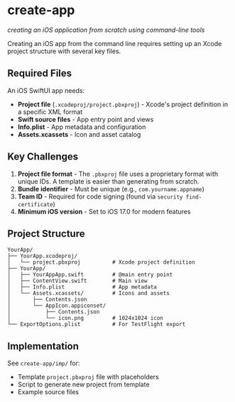 # create-app
*creating an iOS application from scratch using command-line tools*

Creating an iOS app from the command line requires setting up an Xcode project structure with several key files.

## Required Files

An iOS SwiftUI app needs:
- **Project file** (`.xcodeproj/project.pbxproj`) - Xcode's project definition in a specific XML format
- **Swift source files** - App entry point and views
- **Info.plist** - App metadata and configuration
- **Assets.xcassets** - Icon and asset catalog

## Key Challenges

1. **Project file format** - The `.pbxproj` file uses a proprietary format with unique IDs. A template is easier than generating from scratch.
2. **Bundle identifier** - Must be unique (e.g., `com.yourname.appname`)
3. **Team ID** - Required for code signing (found via `security find-certificate`)
4. **Minimum iOS version** - Set to iOS 17.0 for modern features

## Project Structure

```
YourApp/
├── YourApp.xcodeproj/
│   └── project.pbxproj          # Xcode project definition
├── YourApp/
│   ├── YourAppApp.swift         # @main entry point
│   ├── ContentView.swift        # Main view
│   ├── Info.plist               # App metadata
│   └── Assets.xcassets/         # Icons and assets
│       ├── Contents.json
│       └── AppIcon.appiconset/
│           ├── Contents.json
│           └── icon.png         # 1024x1024 icon
└── ExportOptions.plist          # For TestFlight export
```

## Implementation

See `create-app/imp/` for:
- Template `project.pbxproj` file with placeholders
- Script to generate new project from template
- Example source files